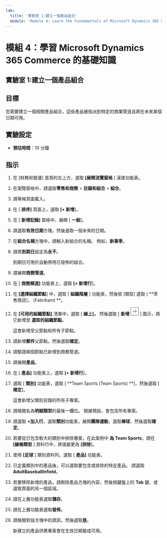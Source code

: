```yaml
---
lab:
  title: '實驗室 1:建立一個產品組合'
  module: 'Module 4: Learn the Fundamentals of Microsoft Dynamics 365 Commerce'
---
```


# 模組 4：學習 Microsoft Dynamics 365 Commerce 的基礎知識

## 實驗室 1:建立一個產品組合

## 目標

您需要建立一個相關產品組合，這些產品被指派到特定的商業管道且將在未來某個日期可用。 

## 實驗設定

   - **預估時間**：10 分鐘

## 指示

1.  在 [財務和營運] 首頁的左上方，選取 **[展開流覽窗格** ] 漢堡功能表。

2.  在瀏覽窗格中，請選取**零售和商務** > **目錄和組合** > **組合**。

3.  請等候頁面載入。

4.  在 [ **排序]** 頁面上，選取 **[+ 新增**]。

5.  在 [ **新增記錄]** 窗格中，展開 [ **一般**]。

6.  請選取**有效日期**方塊，然後選取一個未來的日期。

7.  在**組合名稱**方塊中，請輸入新組合的名稱。 例如，**新春季**。

8.  請將**到期日**設定為**永不**。

    到期日可用於自動停用已發佈的組合。

9.  請展開**商務管道**。

10. 在 [ **商務頻道]** 功能表上，選取 **[+ 新增行**]。

11. 在 **[選擇組織節點**] 中，選取 [ **組織階層** ] 功能表，然後依 [類型] 選取 [ **零售商店]， (Fabrikam) **。

12. 在 **[可用的組織節點]** 清單中，選取 [ **線上]，** 然後選取 [ **新增** ![ 圖片 15 ](./media/04-learn-the-fundamentals-of-dynamics-365-commerce-17.png) ] 圖示，將它新增至 **選取的組織節點**。

    這會新增至父節點和所有子節點。

13. 請新增**郵件**父節點，然後選取**確定**。

14. 請驗證兩個節點已新增到商務管道。

15. 請展開**產品**。

16. 在 [ **產品]** 功能表上，選取 **[+ 新增行**]。

17. 選取 [ **類別]** 功能表，選取 [ **Team Sports (Team Sports) **]，然後選取 [ **確定**]。

    這會新增父類別目錄的所有子專案。

18. 請檢閱名為**明細類型**的最後一欄位。 根據預設，會包含所有專案。

19. 請選取 **+加入行**，選取**類別**功能表，展開**團隊運動**，選取**棒球**，然後選取**確定**。

20. 若要從已包含較大的類別中排除專案，在此案例中 **為 Team Sports**，請在 **[線條類型** ] 資料行中，將值變更為 **[排除**]。

21. 使用 **[足球** ] 類別資料列，選取 [ **產品]** 功能表。

22. 已定義類別中的產品後，可以選取要包含或排除的特定產品。 請選取 **AdultBaseballInfield**。

23. 若要移除新增的產品，請刪除產品方塊的內容，然後按鍵盤上的 **Tab** 鍵，或選取頁面的另一個區域。

24. 請在上層功能表選取**儲存**。

25. 請在上層功能表選取**發佈**。

26. 請檢閱對話方塊中的資訊，然後選取**是**。

    新建立的產品供應專案會在生效日期變成可用。

